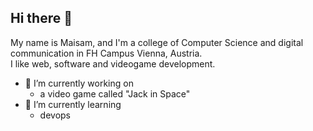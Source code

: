 ## Hi there 👋
My name is Maisam, and I'm a college of Computer Science and digital communication in FH Campus Vienna, Austria. 
<br>I like web, software and videogame development.
- 🔭 I’m currently working on
  - a video game called "Jack in Space"
- 🌱 I’m currently learning
  - devops
<!--
**maisam-mi/maisam-mi** is a ✨ _special_ ✨ repository because its `README.md` (this file) appears on your GitHub profile.

Here are some ideas to get you started:
- 👯 I’m looking to collaborate on ...
- 🤔 I’m looking for help with ...
- 💬 Ask me about ...
- 📫 How to reach me: ...
- 😄 Pronouns: ...
- ⚡ Fun fact: ...
-->
